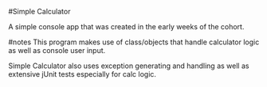 #Simple Calculator

A simple console app that was created in the early weeks of the cohort.

#notes
This program makes use of class/objects that handle calculator logic as well as console user input.

Simple Calculator also uses exception generating and handling as well as extensive jUnit tests especially for calc logic.
